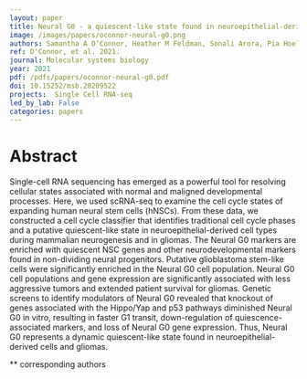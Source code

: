 ```yaml
---
layout: paper
title: Neural G0 - a quiescent‐like state found in neuroepithelial‐derived cells and glioma
image: /images/papers/oconnor-neural-g0.png
authors: Samantha A O’Connor, Heather M Feldman, Sonali Arora, Pia Hoellerbauer, Chad M Toledo, Philip Corrin, Lucas Carter, Megan Kufeld, Hamid Bolouri, Ryan Basom, Jeffrey Delrow, José L McFaline‐Figueroa, Cole Trapnell, Steven M Pollard, Anoop Patel, Patrick J Paddison**, Christopher L Plaisier**
ref: O'Connor, et al. 2021.
journal: Molecular systems biology
year: 2021
pdf: /pdfs/papers/oconnor-neural-g0.pdf
doi: 10.15252/msb.20209522
projects:  Single Cell RNA-seq
led_by_lab: False
categories: papers
---
```


# Abstract

Single-cell RNA sequencing has emerged as a powerful tool for resolving cellular states associated with normal and maligned developmental processes. Here, we used scRNA-seq to examine the cell cycle states of expanding human neural stem cells (hNSCs). From these data, we constructed a cell cycle classifier that identifies traditional cell cycle phases and a putative quiescent-like state in neuroepithelial-derived cell types during mammalian neurogenesis and in gliomas. The Neural G0 markers are enriched with quiescent NSC genes and other neurodevelopmental markers found in non-dividing neural progenitors. Putative glioblastoma stem-like cells were significantly enriched in the Neural G0 cell population. Neural G0 cell populations and gene expression are significantly associated with less aggressive tumors and extended patient survival for gliomas. Genetic screens to identify modulators of Neural G0 revealed that knockout of genes associated with the Hippo/Yap and p53 pathways diminished Neural G0 in vitro, resulting in faster G1 transit, down-regulation of quiescence-associated markers, and loss of Neural G0 gene expression. Thus, Neural G0 represents a dynamic quiescent-like state found in neuroepithelial-derived cells and gliomas.

\*\* corresponding authors
